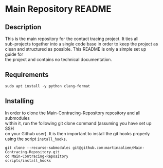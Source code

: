 # Main Repository README

## Description

This is the main repository for the contact tracing project. It ties all  
sub-projects together into a single code base in order to keep the project as  
clean and structured as possible. This README is only a simple set up guide for  
the project and contains no technical documentation. 

## Requirements

```
sudo apt install -y python clang-format
```

## Installing

In order to clone the Main-Contracing-Repository repository and all submodules  
within it, run the following git clone command (assuming you have set up SSH  
on your Github user). It is then important to install the git hooks properly  
using the script `install_hooks`.

```
git clone --recurse-submodules git@github.com:martinaalien/Main-Contracing-Repository.git
cd Main-Contracing-Repository
scripts/install_hooks
```